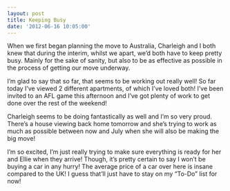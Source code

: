 ```yaml
---
layout: post
title: Keeping Busy
date: '2012-06-16 10:05:00'
---
```


<p>When we first began planning the move to Australia, Charleigh and I both knew that during the interim, whilst we apart, we&rsquo;d both have to keep pretty busy. Mainly for the sake of sanity, but also to be as effective as possible in the process of getting our move underway.<!--more--></p>
<p>I&rsquo;m glad to say that so far, that seems to be working out really well! So far today I&rsquo;ve viewed 2 different apartments, of which I&rsquo;ve loved both! I&rsquo;ve been invited to an AFL game this afternoon and I&rsquo;ve got plenty of work to get done over the rest of the weekend!</p>
<p>Charleigh seems to be doing fantastically as well and I&rsquo;m so very proud. There&rsquo;s a house viewing back home tomorrow and she&rsquo;s trying to work as much as possible between now and July when she will also be making the big move!</p>
<p>I&rsquo;m so excited, I&rsquo;m just really trying to make sure everything is ready for her and Ellie when they arrive! Though, it&rsquo;s pretty certain to say I won&rsquo;t be buying a car in any hurry! The average price of a car over here is insane compared to the UK! I guess that&rsquo;ll just have to stay on my &ldquo;To-Do&rdquo; list for now!</p>
